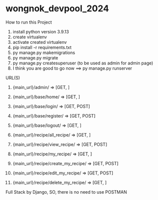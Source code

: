 # wongnok_devpool_2024

How to run this Project

1. install python version 3.9.13
2. create virtualenv
3. activate created virtualenv
4. pip install -r requirements.txt
5. py manage.py makemigrations
6. py manage.py migrate
7. py manage.py createsuperuser (to be used as admin for admin page)
8. I think you are good to go now ==> py manage.py runserver


URL(S)

1. {main_url}/admin/ => [GET, ]

2. {main_url}/base/home/ => [GET, ] 
3. {main_url}/base/login/ => [GET, POST]
4. {main_url}/base/register/ => [GET, POST]
5. {main_url}/base/logout/ => [GET, ]

6. {main_url}/recipe/all_recipe/ => [GET, ]
7. {main_url}/recipe/view_recipe/ => [GET, POST]
8. {main_url}/recipe/my_recipe/ => [GET, ]
9. {main_url}/recipe/create_my_recipe/ => [GET, POST]
10. {main_url}/recipe/edit_my_recipe/ => [GET, POST]
11. {main_url}/recipe/delete_my_recipe/ => [GET, ]


Full Stack by Django, SO, there is no need to use POSTMAN